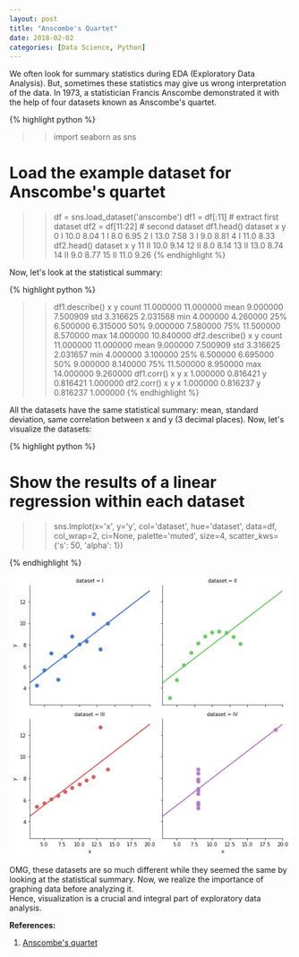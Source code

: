 ```yaml
---
layout: post
title: "Anscombe's Quartet"
date: 2018-02-02
categories: [Data Science, Python]
---
```


We often look for summary statistics during EDA (Exploratory Data Analysis). But, sometimes these statistics may give us wrong interpretation of the data. In 1973, a statistician Francis Anscombe demonstrated it with the help of four datasets known as Anscombe's quartet.


{% highlight python %}
>> import seaborn as sns

# Load the example dataset for Anscombe's quartet
>> df = sns.load_dataset('anscombe')
>> df1 = df[:11]  # extract first dataset
>> df2 = df[11:22]  # second dataset
>> df1.head()
  dataset     x     y
0       I  10.0  8.04
1       I   8.0  6.95
2       I  13.0  7.58
3       I   9.0  8.81
4       I  11.0  8.33
>> df2.head()
   dataset     x     y
11      II  10.0  9.14
12      II   8.0  8.14
13      II  13.0  8.74
14      II   9.0  8.77
15      II  11.0  9.26
{% endhighlight %}

Now, let's look at the statistical summary:

{% highlight python %}
>> df1.describe()
               x          y
count  11.000000  11.000000
mean    9.000000   7.500909
std     3.316625   2.031568
min     4.000000   4.260000
25%     6.500000   6.315000
50%     9.000000   7.580000
75%    11.500000   8.570000
max    14.000000  10.840000
>> df2.describe()
               x          y
count  11.000000  11.000000
mean    9.000000   7.500909
std     3.316625   2.031657
min     4.000000   3.100000
25%     6.500000   6.695000
50%     9.000000   8.140000
75%    11.500000   8.950000
max    14.000000   9.260000
>> df1.corr()
          x         y
x  1.000000  0.816421
y  0.816421  1.000000
>> df2.corr()
          x         y
x  1.000000  0.816237
y  0.816237  1.000000
{% endhighlight %}

All the datasets have the same statistical summary: mean, standard deviation, same correlation between x and y (3 decimal places). Now, let's visualize the datasets:

{% highlight python %}
# Show the results of a linear regression within each dataset
>> sns.lmplot(x='x', y='y', col='dataset', hue='dataset', data=df,
           col_wrap=2, ci=None, palette='muted', size=4,
           scatter_kws={'s': 50, 'alpha': 1})


{% endhighlight %}

<img src="/img/anscombe.png" style="display: block; margin: auto; width: auto; max-width: 100%;">  

OMG, these datasets are so much different while they seemed the same by looking at the statistical summary.
Now, we realize the importance of graphing data before analyzing it.  
Hence, visualization is a crucial and integral part of exploratory data analysis.


**References:**  
1. [Anscombe's quartet](https://en.wikipedia.org/wiki/Anscombe's_quartet)  

